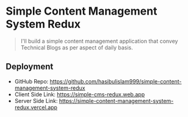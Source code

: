 # Simple Content Management System Redux

> I'll build a simple content management application that convey Technical Blogs as per aspect of daily basis.

## Deployment

- GitHub Repo: https://github.com/hasibulislam999/simple-content-management-system-redux
- Client Side Link: https://simple-cms-redux.web.app
- Server Side Link: https://simple-content-management-system-redux.vercel.app
